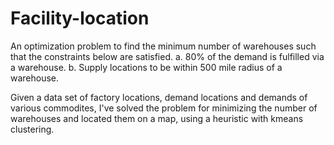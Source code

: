 # Facility-location
An optimization problem to find the minimum number of warehouses such that the constraints below are satisfied. 
a. 80% of the demand is fulfilled via a warehouse.
b. Supply locations to be within 500 mile radius of a warehouse. 


Given a data set of factory locations, demand locations and demands of various commodites, I've solved the problem for minimizing the number of warehouses and located them on a map, using a heuristic with kmeans clustering. 
